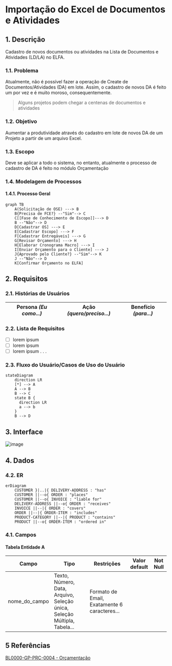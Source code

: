 # Importação do Excel de Documentos e Atividades

## 1. Descrição

Cadastro de novos documentos ou atividades na Lista de Documentos e Atividades (LD/LA) no ELFA.

### 1.1. Problema

Atualmente, não é possível fazer a operação de Create de Documentos/Atividades (DA) em lote. Assim, o cadastro de novos DA é feito um por vez e é muito moroso, consequentemente.

> Alguns projetos podem chegar a centenas de documentos e atividades

<!Imagem aqui>

### 1.2. Objetivo

Aumentar a produtividade através do cadastro em lote de novos DA de um Projeto a partir de um arquivo Excel.

### 1.3. Escopo

Deve se aplicar a todo o sistema, no entanto, atualmente o processo de cadastro de DA é feito no módulo Orçamentação

### 1.4. Modelagem de Processos

#### 1.4.1. Processo Geral

```mermaid
graph TB
    A(Solicitação de OSE) ---> B
    B{Precisa de FCE?} --"Sim"--> C
    C[[Fase de Conhecimento de Escopo]]---> D
    B --"Não"--> D
    D[Cadastrar OS] ---> E
    E[Cadastrar Escopo] ---> F
    F[Cadastrar Entregáveis] ---> G
    G[Revisar Orçamento] ---> H
    H[Elaborar Cronograma Macro] ---> I
    I[Enviar Orçamento para o Cliente] ---> J
    J{Aprovado pelo Cliente?} --"Sim"--> K
    J --"Não"--> D
    K[Confirmar Orçamento no ELFA]
```

## 2. Requisitos

### 2.1. Histórias de Usuários

| Persona _(Eu como...)_ | Ação _(quero/preciso...)_ | Benefício _(para...)_ |
| ---------------------- | ------------------------- | --------------------- |

### 2.2. Lista de Requisitos

- [ ] lorem ipsum
- [ ] lorem ipsum
- [ ] lorem ipsum . . .

### 2.3. Fluxo do Usuário/Casos de Uso do Usuário

```mermaid
stateDiagram
    direction LR
    [*] --> A
    A --> B
    B --> C
    state B {
      direction LR
      a --> b
    }
    B --> D
```

## 3. Interface

![image](https://user-images.githubusercontent.com/114407461/206535989-8360f611-a22d-45bc-8d1d-08b31ad44005.png)

## 4. Dados

### 4.2. ER

```mermaid
erDiagram
    CUSTOMER }|..|{ DELIVERY-ADDRESS : "has"
    CUSTOMER ||--o{ ORDER : "places"
    CUSTOMER ||--o{ INVOICE : "liable for"
    DELIVERY-ADDRESS ||--o{ ORDER : "receives"
    INVOICE ||--|{ ORDER : "covers"
    ORDER ||--|{ ORDER-ITEM : "includes"
    PRODUCT-CATEGORY ||--|{ PRODUCT : "contains"
    PRODUCT ||--o{ ORDER-ITEM : "ordered in"
```

### 4.1. Campos

#### Tabela Entidade A

| Campo         | Tipo                                                                     | Restrições                                   | Valor default | Not Null |
| ------------- | ------------------------------------------------------------------------ | -------------------------------------------- | ------------- | -------- |
| nome_do_campo | Texto, Número, Data, Arquivo, Seleção única, Seleção Múltipla, Tabela... | Formato de Email, Exatamente 6 caracteres... |               |

## 5 Referências

[BL0000-GP-PRC-0004 - Orçamentação](https://blossomconsultoria.sharepoint.com/:w:/r/sites/SGQ2/Documentos%20Compartilhados/01_Procedimentos/08_Gerenciamento%20de%20Projeto/BL0000-GP-PRC-0004%20-%20Or%C3%A7amenta%C3%A7%C3%A3o%20Rev.00.docx?d=w664883832c8e487881bd014687382702&csf=1&web=1&e=CYyQhH)
